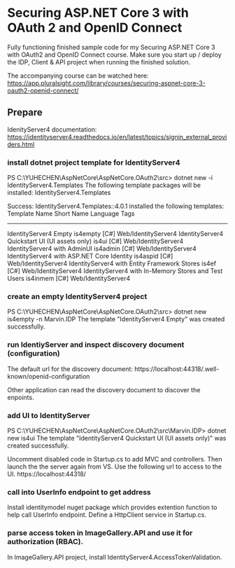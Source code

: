 # Securing ASP.NET Core 3 with OAuth 2 and OpenID Connect

Fully functioning finished sample code for my Securing ASP.NET Core 3 with OAuth2 and OpenID Connect course. Make sure you start up / deploy the IDP, Client & API project when running the finished solution.

The accompanying course can be watched here: https://app.pluralsight.com/library/courses/securing-aspnet-core-3-oauth2-openid-connect/



## Prepare

IdenityServer4 documentation:
https://identityserver4.readthedocs.io/en/latest/topics/signin_external_providers.html

### install dotnet project template for IdentityServer4

PS C:\YUHECHEN\AspNetCore\AspNetCore.OAuth2\src> dotnet new -i IdentityServer4.Templates
The following template packages will be installed:
   IdentityServer4.Templates

Success: IdentityServer4.Templates::4.0.1 installed the following templates:
Template Name                                         Short Name  Language  Tags
----------------------------------------------------  ----------  --------  -------------------
IdentityServer4 Empty                                 is4empty    [C#]      Web/IdentityServer4
IdentityServer4 Quickstart UI (UI assets only)        is4ui       [C#]      Web/IdentityServer4
IdentityServer4 with AdminUI                          is4admin    [C#]      Web/IdentityServer4
IdentityServer4 with ASP.NET Core Identity            is4aspid    [C#]      Web/IdentityServer4
IdentityServer4 with Entity Framework Stores          is4ef       [C#]      Web/IdentityServer4
IdentityServer4 with In-Memory Stores and Test Users  is4inmem    [C#]      Web/IdentityServer4

### create an empty IdentityServer4 project
PS C:\YUHECHEN\AspNetCore\AspNetCore.OAuth2\src> dotnet new is4empty -n Marvin.IDP
The template "IdentityServer4 Empty" was created successfully.

### run IdentiyServer and inspect discovery document (configuration)
The default url for the discovery document:
https://localhost:44318/.well-known/openid-configuration

Other application can read the discovery document to discover the enpoints.

### add UI to IdentityServer
PS C:\YUHECHEN\AspNetCore\AspNetCore.OAuth2\src\Marvin.IDP> dotnet new is4ui
The template "IdentityServer4 Quickstart UI (UI assets only)" was created successfully.

Uncomment disabled code in Startup.cs to add MVC and controllers. Then launch the the server again from VS.
Use the following url to access to the UI.
https://localhost:44318/

### call into UserInfo endpoint to get address
Install identitymodel nuget package which provides extention function to help call UserInfo endpoint.
Define a HttpClient service in Startup.cs.

### parse access token in ImageGallery.API and use it for authorization (RBAC).
In ImageGallery.API project, install IdentityServer4.AccessTokenValidation.
